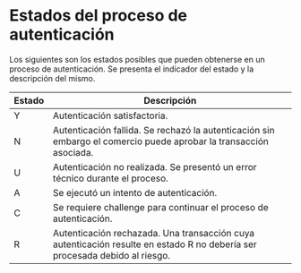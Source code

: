 # Estados del proceso de autenticación

Los siguientes son los estados posibles que pueden obtenerse en un proceso de autenticación. Se presenta el indicador del estado y la descripción del mismo.

Estado | Descripción                                                                                               |
-------|-----------------------------------------------------------------------------------------------------------|
 Y     | Autenticación satisfactoria.                                                                              |  
 N     | Autenticación fallida. Se rechazó la autenticación sin embargo el comercio puede aprobar la transacción asociada.                                                                                                          |
 U     | Autenticación no realizada. Se presentó un error técnico durante el proceso.                              |
 A     | Se ejecutó un intento de autenticación.                                                                   |
 C     | Se requiere challenge para continuar el proceso de autenticación.                                         |
 R     | Autenticación rechazada. Una transacción cuya autenticación resulte en estado R no debería ser procesada debido al riesgo.                                                                                                  |